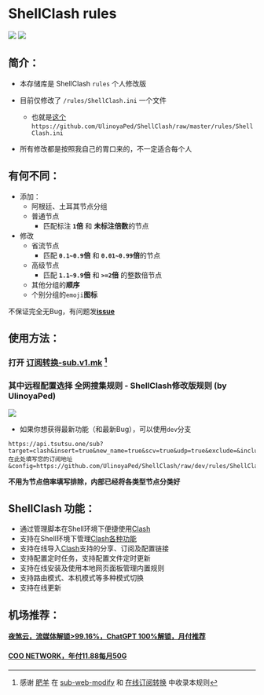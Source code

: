 # ShellClash rules

[![](https://img.shields.io/github/release/Dreamacro/Clash.svg?style=flat-square&label=Clash)](https://github.com/Dreamacro/clash/releases)
[![](https://img.shields.io/github/release/juewuy/ShellClash.svg?style=flat-square&label=ShellClash&colorB=green)](https://github.com/juewuy/ShellClash/releases)

## 简介：

- 本存储库是 ShellClash `rules` 个人修改版
- 目前仅修改了 `/rules/ShellClash.ini` 一个文件
  - 也就是[这个](https://github.com/UlinoyaPed/ShellClash/raw/master/rules/ShellClash.ini) `https://github.com/UlinoyaPed/ShellClash/raw/master/rules/ShellClash.ini`

- 所有修改都是按照我自己的胃口来的，不一定适合每个人

## 有何不同：

- 添加：
  - 阿根廷、土耳其节点分组
  - 普通节点
    - 匹配标注 **`1`倍** 和 **未标注倍数**的节点
- 修改
  - 省流节点
    - 匹配 **`0.1~0.9`倍** 和 **`0.01~0.99`倍**的节点
  - 高级节点
    - 匹配 **`1.1~9.9`倍** 和 **`>=2`倍** 的整数倍节点
  - 其他分组的**顺序**
  - 个别分组的`emoji`**图标**

不保证完全无Bug，有问题发[**issue**](https://github.com/UlinoyaPed/ShellClash/issues)

## 使用方法：

### 打开 [订阅转换-sub.v1.mk](https://sub.v1.mk) [^1]

[^1]: 感谢 [肥羊](https://github.com/youshandefeiyang) 在 [sub-web-modify](https://github.com/youshandefeiyang/sub-web-modify/) 和 [在线订阅转换](https://sub.v1.mk) 中收录本规则

### 其中远程配置选择 全网搜集规则 - ShellClash修改版规则 (by UlinoyaPed)

[![](https://raw.githubusercontent.com/youshandefeiyang/webcdn/main/sub-web-modify.GIF)](https://sub.v1.mk)

* 如果你想获得最新功能（和最新Bug），可以使用`dev`分支

```
https://api.tsutsu.one/sub?target=clash&insert=true&new_name=true&scv=true&udp=true&exclude=&include=&url=在此处填写您的订阅地址&config=https://github.com/UlinoyaPed/ShellClash/raw/dev/rules/ShellClash.ini
```

**不用为节点倍率填写排除，内部已经将各类型节点分类好**

## ShellClash 功能：

- 通过管理脚本在Shell环境下便捷使用[Clash](https://github.com/Dreamacro/clash)
- 支持在Shell环境下管理[Clash各种功能](https://lancellc.gitbook.io/clash)
- 支持在线导入[Clash](https://github.com/Dreamacro/clash)支持的分享、订阅及配置链接
- 支持配置定时任务，支持配置文件定时更新
- 支持在线安装及使用本地网页面板管理内置规则
- 支持路由模式、本机模式等多种模式切换
- 支持在线更新

## 机场推荐：

#### [**夜煞云**，流媒体解锁>99.16%，ChatGPT 100%解锁，月付推荐](https://www.night-furyx.com/index.php#/register?code=jcNB7Vp2)
#### [**COO NETWORK**，年付11.88每月50G](https://web.coo.wiki/#/register?code=Ucjvsgka)
